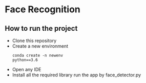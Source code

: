 # Face Recognition

## How to run the project
* Clone this repository
* Create a new environment 
                <pre><code>conda create -n newenv python==3.6</code></pre>
* Open any IDE
* Install all the required library run the app by face_detector.py
